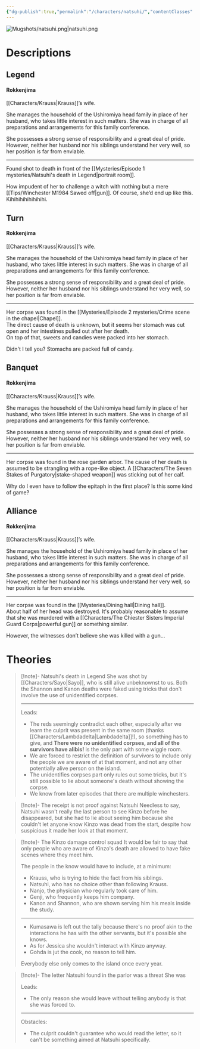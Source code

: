 ```yaml
---
{"dg-publish":true,"permalink":"/characters/natsuhi/","contentClasses":"center-headings","tags":["ushiromiya"]}
---
```



![Mugshots/natsuhi.png|natsuhi.png](/img/user/Mugshots/natsuhi.png)

# Descriptions

## Legend
#### Rokkenjima

[[Characters/Krauss\|Krauss]]’s wife.

She manages the household of the Ushiromiya head family in place of her husband, who takes little interest in such matters. She was in charge of all preparations and arrangements for this family conference.

She possesses a strong sense of responsibility and a great deal of pride.
However, neither her husband nor his siblings understand her very well, so her position is far from enviable.

---
Found shot to death in front of the [[Mysteries/Episode 1 mysteries/Natsuhi's death in Legend\|portrait room]].

How impudent of her to challenge a witch with nothing but a mere [[Tips/Winchester M1984 Sawed off\|gun]]. Of course, she’d end up like this. Kihihihihihihihihi.
## Turn
#### Rokkenjima

[[Characters/Krauss\|Krauss]]’s wife.

She manages the household of the Ushiromiya head family in place of her husband, who takes little interest in such matters. She was in charge of all preparations and arrangements for this family conference.

She possesses a strong sense of responsibility and a great deal of pride.
However, neither her husband nor his siblings understand her very well, so her position is far from enviable.

---
Her corpse was found in the [[Mysteries/Episode 2 mysteries/Crime scene in the chapel\|Chapel]].  
The direct cause of death is unknown, but it seems her stomach was cut open and her intestines pulled out after her death.  
On top of that, sweets and candies were packed into her stomach.  

Didn't I tell you? Stomachs are packed full of candy.
## Banquet
#### Rokkenjima

[[Characters/Krauss\|Krauss]]’s wife.

She manages the household of the Ushiromiya head family in place of her husband, who takes little interest in such matters. She was in charge of all preparations and arrangements for this family conference.

She possesses a strong sense of responsibility and a great deal of pride.
However, neither her husband nor his siblings understand her very well, so her position is far from enviable.

---
Her corpse was found in the rose garden arbor.
The cause of her death is assumed to be strangling with a rope-like object. A [[Characters/The Seven Stakes of Purgatory\|stake-shaped weapon]] was sticking out of her calf.  

Why do I even have to follow the epitaph in the first place? Is this some kind of game?
## Alliance
#### Rokkenjima

[[Characters/Krauss\|Krauss]]’s wife.

She manages the household of the Ushiromiya head family in place of her husband, who takes little interest in such matters. She was in charge of all preparations and arrangements for this family conference.

She possesses a strong sense of responsibility and a great deal of pride.
However, neither her husband nor his siblings understand her very well, so her position is far from enviable.

---
Her corpse was found in the [[Mysteries/Dining hall\|Dining hall]].  
About half of her head was destroyed. It's probably reasonable to assume that she was murdered with a [[Characters/The Chiester Sisters Imperial Guard Corps\|powerful gun]] or something similar.  

However, the witnesses don’t believe she was killed with a gun...
# Theories


<div class="transclusion internal-embed is-loaded"><div class="markdown-embed">



> [!note]- Natsuhi's death in Legend
> She was shot by [[Characters/Sayo\|Sayo]], who is still alive unbeknownst to us. Both the Shannon and Kanon deaths were faked using tricks that don't involve the use of unidentified corpses.
> 
> ---
> Leads:
> - The reds seemingly contradict each other, especially after we learn the culprit was present in the same room (thanks [[Characters/Lambdadelta\|Lambdadelta]]!), so something has to give, and  __There were no unidentified corpses, and all of the survivors have alibis!__ is the only part with some wiggle room.
> -  We are forced to restrict the definition of survivors to include only the people we are aware of at that moment, and not any other potentially alive person on the island. 
> - The unidentifies corpses part only rules out some tricks, but it's still possible to lie about someone's death without showing the corpse.
> - We know from later episodes that there are multiple winchesters.

</div></div>



<div class="transclusion internal-embed is-loaded"><div class="markdown-embed">



> [!note]- The receipt is not proof against Natsuhi
> Needless to say, Natsuhi wasn't really the last person to see Kinzo before he disappeared, but she had to lie about seeing him because she couldn't let anyone know Kinzo was dead from the start, despite how suspicious it made her look at that moment.

</div></div>



<div class="transclusion internal-embed is-loaded"><div class="markdown-embed">



> [!note]- The Kinzo damage control squad
> It would be fair to say that only people who are aware of Kinzo's death are allowed to have fake scenes where they meet him.
> 
> The people in the know would have to include, at a minimum:
> - Krauss, who is trying to hide the fact from his siblings.
> - Natsuhi, who has no choice other than following Krauss.
> - Nanjo, the physician who regularly took care of him.
> - Genji, who frequently keeps him company.
> - Kanon and Shannon, who are shown serving him his meals inside the study.
> 
> ---
> - Kumasawa is left out the tally because there's no proof akin to the interactions he has with the other servants, but it's possible she knows.
> - As for Jessica she wouldn't interact with Kinzo anyway.
> - Gohda is jut the cook, no reason to tell him.
> 
> Everybody else only comes to the island once every year.

</div></div>



<div class="transclusion internal-embed is-loaded"><div class="markdown-embed">



> [!note]- The letter Natsuhi found in the parlor was a threat
> She was 
> 
> Leads:
> - The only reason she would leave without telling anybody is that she was forced to.
> ---
> Obstacles:
> - The culprit couldn't guarantee who would read the letter, so it can't be something aimed at Natsuhi specifically.

</div></div>
